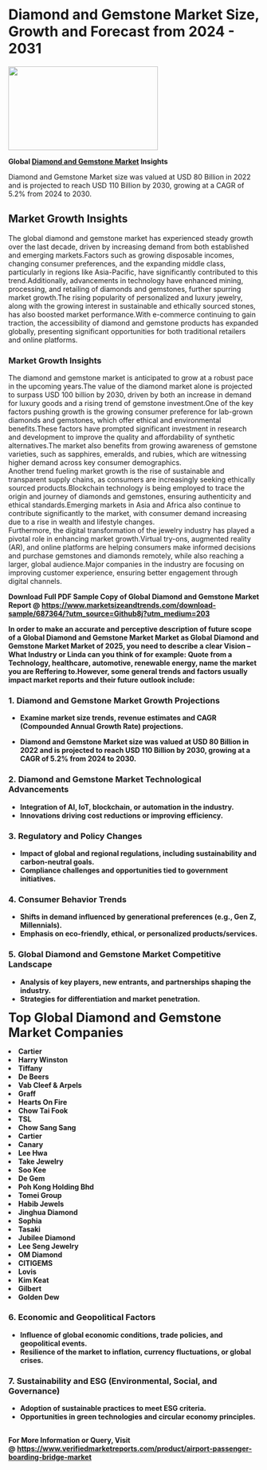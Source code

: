 <H1>Diamond and Gemstone Market Size, Growth and Forecast from 2024 - 2031</H1><img class="aligncenter size-medium wp-image-584254" src="https://thirdeyenews.in/wp-content/uploads/2024/09/Global-Market-Research-300x168.jpeg" alt="" width="300" height="168" /><p><strong>Global&nbsp;<a href="https://www.marketsizeandtrends.com/download-sample/687364/?utm_source=Github8j?utm_medium=203">Diamond and Gemstone Market</a> Insights</strong></p><p>Diamond and Gemstone Market size was valued at USD 80 Billion in 2022 and is projected to reach USD 110 Billion by 2030, growing at a CAGR of 5.2% from 2024 to 2030.</p><p><h2>Market Growth Insights</h2> <p>The global diamond and gemstone market has experienced steady growth over the last decade, driven by increasing demand from both established and emerging markets.Factors such as growing disposable incomes, changing consumer preferences, and the expanding middle class, particularly in regions like Asia-Pacific, have significantly contributed to this trend.Additionally, advancements in technology have enhanced mining, processing, and retailing of diamonds and gemstones, further spurring market growth.The rising popularity of personalized and luxury jewelry, along with the growing interest in sustainable and ethically sourced stones, has also boosted market performance.With e-commerce continuing to gain traction, the accessibility of diamond and gemstone products has expanded globally, presenting significant opportunities for both traditional retailers and online platforms.<br> <b></b> <h3>Market Growth Insights</h3> <p>The diamond and gemstone market is anticipated to grow at a robust pace in the upcoming years.The value of the diamond market alone is projected to surpass USD 100 billion by 2030, driven by both an increase in demand for luxury goods and a rising trend of gemstone investment.One of the key factors pushing growth is the growing consumer preference for lab-grown diamonds and gemstones, which offer ethical and environmental benefits.These factors have prompted significant investment in research and development to improve the quality and affordability of synthetic alternatives.The market also benefits from growing awareness of gemstone varieties, such as sapphires, emeralds, and rubies, which are witnessing higher demand across key consumer demographics.<br>Another trend fueling market growth is the rise of sustainable and transparent supply chains, as consumers are increasingly seeking ethically sourced products.Blockchain technology is being employed to trace the origin and journey of diamonds and gemstones, ensuring authenticity and ethical standards.Emerging markets in Asia and Africa also continue to contribute significantly to the market, with consumer demand increasing due to a rise in wealth and lifestyle changes.<br>Furthermore, the digital transformation of the jewelry industry has played a pivotal role in enhancing market growth.Virtual try-ons, augmented reality (AR), and online platforms are helping consumers make informed decisions and purchase gemstones and diamonds remotely, while also reaching a larger, global audience.Major companies in the industry are focusing on improving customer experience, ensuring better engagement through digital channels.<br><b></p><p><span class=""><strong>Download Full PDF Sample Copy of Global Diamond and Gemstone Market Report</strong> @ <a href="https://www.marketsizeandtrends.com/download-sample/687364/?utm_source=Github8j?utm_medium=203" target="_blank">https://www.marketsizeandtrends.com/download-sample/687364/?utm_source=Github8j?utm_medium=203</a></span></p><p>In order to make an accurate and perceptive description of future scope of a Global&nbsp;Diamond and Gemstone Market Market as Global&nbsp;Diamond and Gemstone Market Market of 2025, you need to describe a clear Vision &ndash; What Industry or Linda can you think of for example: Quote from a Technology, healthcare, automotive, renewable energy, name the market you are Reffering to.However, some general trends and factors usually impact market reports and their future outlook include:</p><h3>1.&nbsp;<strong>Diamond and Gemstone Market Growth Projections</strong></h3><ul><li>Examine market size trends, revenue estimates and CAGR (Compounded Annual Growth Rate) projections.</li><li><p>Diamond and Gemstone Market size was valued at USD 80 Billion in 2022 and is projected to reach USD 110 Billion by 2030, growing at a CAGR of 5.2% from 2024 to 2030.</p></li></ul><h3>2.&nbsp;<strong>Diamond and Gemstone Market Technological Advancements</strong></h3><ul><li>Integration of AI, IoT, blockchain, or automation in the industry.</li><li>Innovations driving cost reductions or improving efficiency.</li></ul><h3>3.&nbsp;<strong>Regulatory and Policy Changes</strong></h3><ul><li>Impact of global and regional regulations, including sustainability and carbon-neutral goals.</li><li>Compliance challenges and opportunities tied to government initiatives.</li></ul><h3>4.&nbsp;<strong>Consumer Behavior Trends</strong></h3><ul><li>Shifts in demand influenced by generational preferences (e.g., Gen Z, Millennials).</li><li>Emphasis on eco-friendly, ethical, or personalized products/services.</li></ul><h3>5.&nbsp;<strong>Global Diamond and Gemstone Market Competitive Landscape</strong></h3><ul><li>Analysis of key players, new entrants, and partnerships shaping the industry.</li><li>Strategies for differentiation and market penetration.</li></ul><p data-pm-slice="1 1 []"><span style="color: inherit; font-family: inherit; font-size: 25px;">Top Global Diamond and Gemstone Market Companies</span></p><div class="" data-test-id=""><p><li>Cartier</li><li> Harry Winston</li><li> Tiffany</li><li> De Beers</li><li> Vab Cleef & Arpels</li><li> Graff</li><li> Hearts On Fire</li><li> Chow Tai Fook</li><li> TSL</li><li> Chow Sang Sang</li><li> Cartier</li><li> Canary</li><li> Lee Hwa</li><li> Take Jewelry</li><li> Soo Kee</li><li> De Gem</li><li> Poh Kong Holding Bhd</li><li> Tomei Group</li><li> Habib Jewels</li><li> Jinghua Diamond</li><li> Sophia</li><li> Tasaki</li><li> Jubilee Diamond</li><li> Lee Seng Jewelry</li><li> OM Diamond</li><li> CITIGEMS</li><li> Lovis</li><li> Kim Keat</li><li> Gilbert</li><li> Golden Dew</li></p></div><h3>6.&nbsp;<strong>Economic and Geopolitical Factors</strong></h3><ul><li>Influence of global economic conditions, trade policies, and geopolitical events.</li><li>Resilience of the market to inflation, currency fluctuations, or global crises.</li></ul><h3>7.&nbsp;<strong>Sustainability and ESG (Environmental, Social, and Governance)</strong></h3><ul><li>Adoption of sustainable practices to meet ESG criteria.</li><li>Opportunities in green technologies and circular economy principles.</li></ul><h2><strong style="font-size: 14px;">For More Information or Query, Visit @&nbsp;</strong><a style="background-color: #ffffff; font-size: 14px;" href="https://www.marketsizeandtrends.com/report/diamond-and-gemstone-market/" target="_blank">https://www.verifiedmarketreports.com/product/airport-passenger-boarding-bridge-market</a></h2>